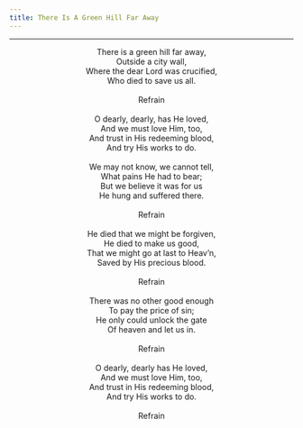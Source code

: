 ```yaml
---
title: There Is A Green Hill Far Away
---
```


---
<center>
There is a green hill far away,<br/>
Outside a city wall,<br/>
Where the dear Lord was crucified,<br/>
Who died to save us all.<br/>
<br/>
Refrain<br/>
<br/>
O dearly, dearly, has He loved,<br/>
And we must love Him, too,<br/>
And trust in His redeeming blood,<br/>
And try His works to do.<br/>
<br/>
We may not know, we cannot tell,<br/>
What pains He had to bear;<br/>
But we believe it was for us<br/>
He hung and suffered there.<br/>
<br/>
Refrain<br/>
<br/>
He died that we might be forgiven,<br/>
He died to make us good,<br/>
That we might go at last to Heav’n,<br/>
Saved by His precious blood.<br/>
<br/>
Refrain<br/>
<br/>
There was no other good enough<br/>
To pay the price of sin;<br/>
He only could unlock the gate<br/>
Of heaven and let us in.<br/>
<br/>
Refrain<br/>
<br/>
O dearly, dearly has He loved,<br/>
And we must love Him, too,<br/>
And trust in His redeeming blood,<br/>
And try His works to do.<br/>
<br/>
Refrain
</center>